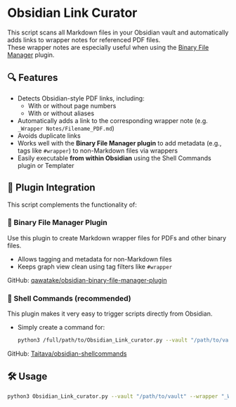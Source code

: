 # Obsidian Link Curator

This script scans all Markdown files in your Obsidian vault and automatically adds links to wrapper notes for referenced PDF files.  
These wrapper notes are especially useful when using the [Binary File Manager](https://github.com/qawatake/obsidian-binary-file-manager-plugin) plugin.

## 🔍 Features

- Detects Obsidian-style PDF links, including:
  - With or without page numbers
  - With or without aliases
- Automatically adds a link to the corresponding wrapper note (e.g. `_Wrapper Notes/Filename_PDF.md`)
- Avoids duplicate links
- Works well with the **Binary File Manager plugin** to add metadata (e.g., tags like `#wrapper`) to non-Markdown files via wrappers
- Easily executable **from within Obsidian** using the Shell Commands plugin or Templater

## 🧩 Plugin Integration

This script complements the functionality of:

### 🔧 Binary File Manager Plugin
Use this plugin to create Markdown wrapper files for PDFs and other binary files.
- Allows tagging and metadata for non-Markdown files
- Keeps graph view clean using tag filters like `#wrapper`

GitHub: [qawatake/obsidian-binary-file-manager-plugin](https://github.com/qawatake/obsidian-binary-file-manager-plugin)

### 🚀 Shell Commands (recommended)
This plugin makes it very easy to trigger scripts directly from Obsidian.

- Simply create a command for:
  ```bash
  python3 /full/path/to/Obsidian_Link_curator.py --vault "/path/to/vault" --wrapper "_Wrapper Notes"

GitHub: [Taitava/obsidian-shellcommands](https://github.com/Taitava/obsidian-shellcommands)

## 🛠 Usage

```bash
python3 Obsidian_Link_curator.py --vault "/path/to/vault" --wrapper "_Wrapper Notes"

